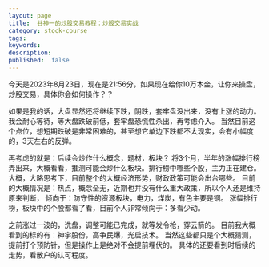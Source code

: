 ```yaml
---
layout: page
title:  谷神一的炒股交易教程：炒股交易实战
category: stock-course
tags:
keywords:
description:  
published:  false
---
```


今天是2023年8月23日，现在是21:56分，如果现在给你10万本金，让你来操盘，炒股交易，具体你会如何操作？？

如果是我的话，大盘显然还将继续下跌，阴跌，套牢盘没出来，没有上涨的动力。
我会耐心等待，等大盘跌破前低，套牢盘恐慌性杀出，再考虑介入。
当然目前这个点位，想短期跌破是非常困难的，甚至想它单边下跌都不太现实，会有小幅度的，3天左右的反弹。

再考虑的就是：后续会炒作什么概念，题材，板块？
将3个月，半年的涨幅排行榜弄出来，大概看看，推测可能会炒什么板块。排行榜中哪些个股，主力正在建仓。
大概，大略思考下，目前整个的大概经济形势，财政政策可能会出台哪些。
目前的大概情况是：热点，概念全无，近期也并没有什么重大政策，所以个人还是维持原来判断，
倾向于：防守性的资源板块，电力，煤炭，有色主要是铜。
涨幅排行榜，板块中的个股都看了看，目前个人非常倾向于：多看少动。


之前涨过一波的，洗盘，调整可能已完成，就等发令枪，穿云箭的。
目前我大概看到的标的有：神宇股份，高争民爆，光启技术。
当然这些都只是个大概猜测，提前打个预防针，但是操作上是绝对不会提前埋伏的。
具体的还要看到时后续的走势，看散户的认可程度。










